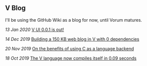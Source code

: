 ## V Blog
I'll be using the GitHub Wiki as a blog for now, until Vorum matures.

*13 Jan 2020*
[V UI 0.0.1 is out!](https://github.com/vlang/ui)

*14 Dec 2019*
[Building a 150 KB web blog in V with 0 dependencies](https://github.com/vlang/v/blob/master/tutorials/building-a-simple-web-blog-with-vweb.md)

*20 Nov 2019*
[On the benefits of using C as a language backend](https://github.com/vlang/v/wiki/On-the-benefits-of-using-C-as-a-language-backend)

*18 Oct 2019*
[The V language now compiles itself in 0.09 seconds](https://github.com/vlang/v/wiki/The-V-language-now-compiles-itself-in-0.09-seconds)
